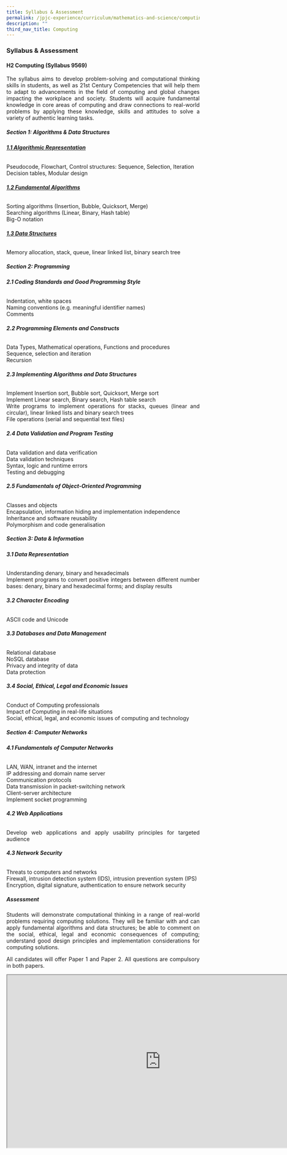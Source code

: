 ```yaml
---
title: Syllabus & Assessment
permalink: /jpjc-experience/curriculum/mathematics-and-science/computing/syllabus-and-assessment/
description: ""
third_nav_title: Computing
---
```

### **Syllabus & Assessment**
#### **H2 Computing (Syllabus 9569)**
<div align=justify>
<p>
The syllabus aims to develop problem-solving and computational thinking skills in students, as well as 21st Century Competencies that will help them to adapt to advancements in the field of computing and global changes impacting the workplace and society. Students will acquire fundamental knowledge in core areas of computing and draw connections to real-world problems by applying these knowledge, skills and attitudes to solve a variety of authentic learning tasks.</p>
	
<h5><strong>Section 1: Algorithms & Data Structures</strong></h5>

<h6><strong><u>1.1 Algorithmic Representation</u></strong></h6>
<p>
Pseudocode, Flowchart, Control structures: Sequence, Selection, Iteration<br>
Decision tables, Modular design</p>

<h6><strong><u>1.2 Fundamental Algorithms</u></strong></h6>
<p>
Sorting algorithms (Insertion, Bubble, Quicksort, Merge)<br>
Searching algorithms (Linear, Binary, Hash table)<br>
Big-O notation</p>

<h6><strong><u>1.3 Data Structures</u></strong></h6>
<p>
Memory allocation, stack, queue, linear linked list, binary search tree</p>

<h5><strong>Section 2: Programming</strong></h5>
<h6><strong>2.1 Coding Standards and Good Programming Style</strong></h6>
<p>
Indentation, white spaces<br>
Naming conventions (e.g. meaningful identifier names)<br>
Comments</p>

<h6><strong>2.2 Programming Elements and Constructs</strong></h6>
<p>
Data Types, Mathematical operations, Functions and procedures<br>
Sequence, selection and iteration<br>
Recursion</p>

<h6><strong>2.3 Implementing Algorithms and Data Structures</strong></h6>
<p>
Implement Insertion sort, Bubble sort, Quicksort, Merge sort<br>
Implement Linear search, Binary search, Hash table search<br>
Write programs to implement operations for stacks, queues (linear and circular), linear linked lists and binary search trees<br>
File operations (serial and sequential text files)</p>

<h6><strong>2.4 Data Validation and Program Testing</strong></h6>
<p>
Data validation and data verification<br>
Data validation techniques<br>
Syntax, logic and runtime errors<br>
Testing and debugging</p>

<h6><strong>2.5 Fundamentals of Object-Oriented Programming</strong></h6>
<p>
Classes and objects<br>
Encapsulation, information hiding and implementation independence<br>
Inheritance and software reusability<br>
Polymorphism and code generalisation</p>

<h5><strong>Section 3: Data & Information</strong></h5>
<h6><strong>3.1 Data Representation</strong></h6>
<p>
Understanding denary, binary and hexadecimals<br>
Implement programs to convert positive integers between different number bases: denary, binary and hexadecimal forms; and display results</p>

<h6><strong>3.2 Character Encoding</strong></h6>
<p>
ASCII code and Unicode</p>

<h6><strong>3.3 Databases and Data Management</strong></h6>
<p>
Relational database<br>
NoSQL database<br>
Privacy and integrity of data<br>
Data protection</p>

<h6><strong>3.4 Social, Ethical, Legal and Economic Issues</strong></h6>
<p>
Conduct of Computing professionals<br>
Impact of Computing in real-life situations<br>
Social, ethical, legal, and economic issues of computing and technology</p>

<h5><strong>Section 4: Computer Networks</strong></h5>
<h6><strong>4.1 Fundamentals of Computer Networks</strong></h6>
<p>
LAN, WAN, intranet and the internet<br>
IP addressing and domain name server<br>
Communication protocols<br>
Data transmission in packet-switching network<br>
Client-server architecture<br>
Implement socket programming</p>

<h6><strong>4.2 Web Applications</strong></h6>
<p>
Develop web applications and apply usability principles for targeted audience</p>

<h6><strong>4.3 Network Security</strong></h6>
<p>
Threats to computers and networks <br>
Firewall, intrusion detection system (IDS), intrusion prevention system (IPS)<br>
Encryption, digital signature, authentication to ensure network security</p>

<h5><strong>Assessment</strong></h5>
<p>
Students will demonstrate computational thinking in a range of real-world problems requiring computing solutions. They will be familiar with and can apply fundamental algorithms and data structures; be able to comment on the social, ethical, legal and economic consequences of computing; understand good design principles and implementation considerations for computing solutions.</p>

<p>
All candidates will offer Paper 1 and Paper 2. All questions are compulsory in both papers.</p>
<iframe src="https://docs.google.com/document/d/e/2PACX-1vTw0rVT5LQhcnI2Psk1Yvmykm_gK4xjNlfLpXIw8rsO6aUbLvuIX1CoxV825cdaVEsuwlS8OFbtNA5I/pub?embedded=true" width=800px height=450px scrolling="no"></iframe>
</div>